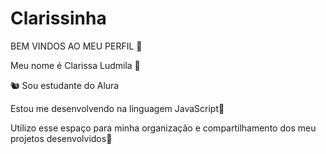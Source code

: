 # Clarissinha

BEM VINDOS AO MEU PERFIL 🤡

Meu nome é Clarissa Ludmila 💟

🐿️ Sou estudante do Alura

Estou me desenvolvendo na linguagem JavaScript🐤

Utilizo esse espaço para minha organização e compartilhamento dos meu projetos desenvolvidos🐻

